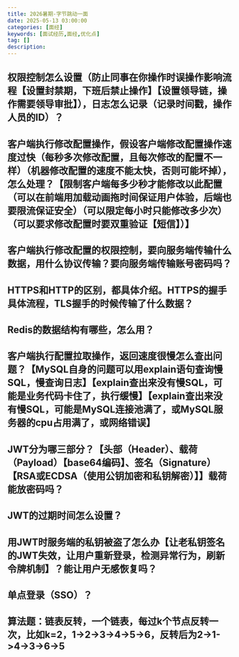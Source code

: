 ```yaml
---
title: 2026暑期-字节跳动一面
date: 2025-05-13 03:00:00
categories: [面经]
keywords: [面试经历,面经,优化点]
tag: []
description:
---
```


## 权限控制怎么设置（防止同事在你操作时误操作影响流程【设置封禁期，下班后禁止操作】【设置领导链，操作需要领导审批】），日志怎么记录（记录时间戳，操作人员的ID）？

## 客户端执行修改配置操作，假设客户端修改配置操作速度过快（每秒多次修改配置，且每次修改的配置不一样）（机器修改配置的速度不能太快，否则可能坏掉），怎么处理？【限制客户端每多少秒才能修改以此配置（可以在前端用加载动画拖时间保证用户体验，后端也要限流保证安全）（可以限定每小时只能修改多少次）（可以要求修改配置时要双重验证【短信】）】

## 客户端执行修改配置的权限控制，要向服务端传输什么数据，用什么协议传输？要向服务端传输账号密码吗？

## HTTPS和HTTP的区别，都具体介绍。HTTPS的握手具体流程，TLS握手的时候传输了什么数据？

## Redis的数据结构有哪些，怎么用？

## 客户端执行配置拉取操作，返回速度很慢怎么查出问题？【MySQL自身的问题可以用explain语句查询慢SQL，慢查询日志】【explain查出来没有慢SQL，可能是业务代码卡住了，执行缓慢】【explain查出来没有慢SQL，可能是MySQL连接池满了，或MySQL服务器的cpu占用满了，或网络错误】

## JWT分为哪三部分？【头部（Header）、载荷（Payload）【base64编码】、签名（Signature）【RSA或ECDSA（使用公钥加密和私钥解密）】】载荷能放密码吗？

## JWT的过期时间怎么设置？

## 用JWT时服务端的私钥被盗了怎么办【让老私钥签名的JWT失效，让用户重新登录，检测异常行为，刷新令牌机制】？能让用户无感恢复吗？

## 单点登录（SSO）？

## 算法题：链表反转，一个链表，每过k个节点反转一次，比如k=2，1->2->3->4->5->6，反转后为2->1->4->3->6->5

